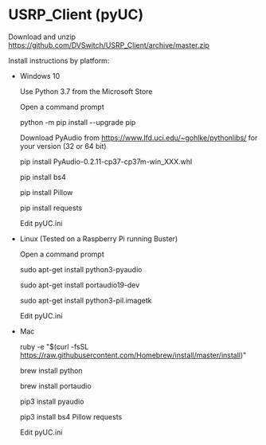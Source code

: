 # USRP_Client (pyUC)

Download and unzip https://github.com/DVSwitch/USRP_Client/archive/master.zip

Install instructions by platform:

- Windows 10

    Use Python 3.7 from the Microsoft Store
 
    Open a command prompt
 
    python -m pip install --upgrade pip
 
    Download PyAudio from https://www.lfd.uci.edu/~gohlke/pythonlibs/ for your version (32 or 64 bit)
 
    pip install PyAudio-0.2.11-cp37-cp37m-win_XXX.whl
 
    pip install bs4
 
    pip install Pillow
 
    pip install requests
 
    Edit pyUC.ini
 
- Linux (Tested on a Raspberry Pi running Buster)

    Open a command prompt

    sudo apt-get install python3-pyaudio

    sudo apt-get install portaudio19-dev

    sudo apt-get install python3-pil.imagetk

    Edit pyUC.ini

- Mac

    ruby -e "$(curl -fsSL https://raw.githubusercontent.com/Homebrew/install/master/install)"

    brew install python

    brew install portaudio

    pip3 install pyaudio

    pip3 install bs4 Pillow requests

    Edit pyUC.ini